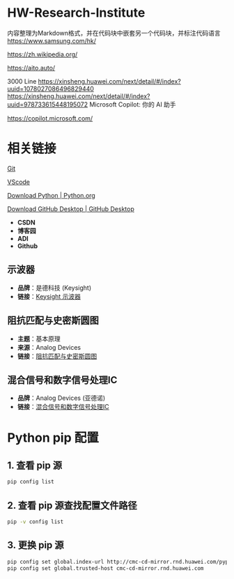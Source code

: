 # HW-Research-Institute

内容整理为Markdown格式，并在代码块中嵌套另一个代码块，并标注代码语言
https://www.samsung.com/hk/

https://zh.wikipedia.org/

https://aito.auto/

3000 Line
https://xinsheng.huawei.com/next/detail/#/index?uuid=1078027086496829440
https://xinsheng.huawei.com/next/detail/#/index?uuid=978733615448195072
Microsoft Copilot: 你的 AI 助手  

https://copilot.microsoft.com/

# 相关链接
[Git](https://git-scm.com/downloads/win)

[VScode](https://code.visualstudio.com/Download)

[Download Python | Python.org](https://www.python.org/downloads/)

[Download GitHub Desktop | GitHub Desktop](https://desktop.github.com/download/)
- **CSDN**
- **博客园**
- **ADI**
- **Github**

## 示波器
- **品牌**：是德科技 (Keysight)
- **链接**：[Keysight 示波器](https://www.keysight.com.cn/cn/zh/products/oscilloscopes.html)

## 阻抗匹配与史密斯圆图
- **主题**：基本原理  
- **来源**：Analog Devices
- **链接**：[阻抗匹配与史密斯圆图](https://www.analog.com/cn/resources/technical-articles/impedance-matching-and-smith-chart-impedance-maxim-integrated.html)

## 混合信号和数字信号处理IC
- **品牌**：Analog Devices (亚德诺)
- **链接**：[混合信号和数字信号处理IC](https://www.analog.com/cn/index.html)

# Python pip 配置

## 1. 查看 pip 源
```bash
pip config list
```

## 2. 查看 pip 源查找配置文件路径
```bash
pip -v config list
```

## 3. 更换 pip 源
```bash
pip config set global.index-url http://cmc-cd-mirror.rnd.huawei.com/pypi/simple
pip config set global.trusted-host cmc-cd-mirror.rnd.huawei.com
```
